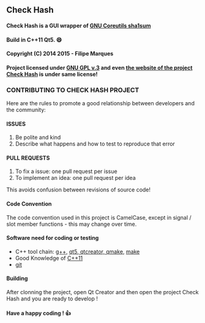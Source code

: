 ## Check Hash

#### Check Hash is a GUI wrapper of [GNU Coreutils sha1sum](http://www.gnu.org/software/coreutils/manual/coreutils.html#sha1sum-invocation)

#### Build in C++11 Qt5. :smile:

#### Copyright (C) 2014 2015 - Filipe Marques

#### Project licensed under [GNU GPL v.3](http://www.gnu.org/copyleft/gpl.html) and even [the website of the project Check Hash](https://filipe-marques.github.io/check-hash) is under same license!

### CONTRIBUTING TO CHECK HASH PROJECT

Here are the rules to promote a good relationship between developers and the community:

#### ISSUES

1. Be polite and kind
2. Describe what happens and how to test to reproduce that error

#### PULL REQUESTS

1. To fix a issue: one pull request per issue
2. To implement an idea: one pull request per idea

This avoids confusion between revisions of source code!

#### Code Convention

The code convention used in this project is CamelCase, except in signal / slot member functions - this may change over time.

#### Software need for coding or testing

* C++ tool chain: [g++](https://gcc.gnu.org/), [qt5, qtcreator, qmake](http://qt-project.org/), [make](http://www.gnu.org/software/make/)
* Good Knowledge of [C++11](http://isocpp.org/)
* [git](http://git-scm.com/)

#### Building

After clonning the project, open Qt Creator and then open the project Check Hash and you are ready to develop !

#### Have a happy coding ! :thumbsup:
